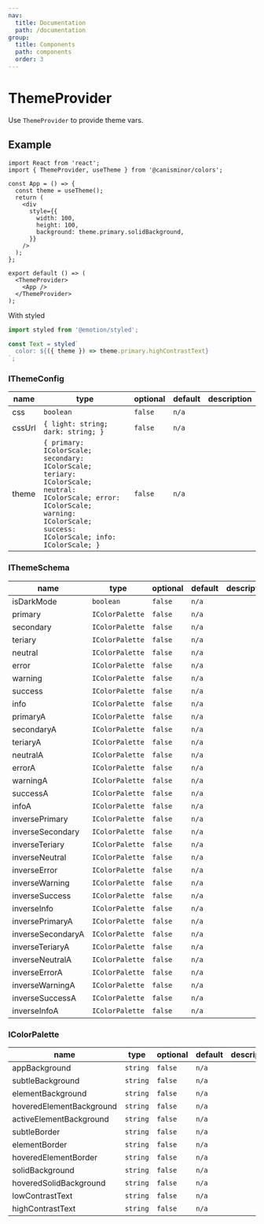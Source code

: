 ```yaml
---
nav:
  title: Documentation
  path: /documentation
group:
  title: Components
  path: components
  order: 3
---
```


# ThemeProvider

Use `ThemeProvider` to provide theme vars.

## Example

```tsx
import React from 'react';
import { ThemeProvider, useTheme } from '@canisminor/colors';

const App = () => {
  const theme = useTheme();
  return (
    <div
      style={{
        width: 100,
        height: 100,
        background: theme.primary.solidBackground,
      }}
    />
  );
};

export default () => (
  <ThemeProvider>
    <App />
  </ThemeProvider>
);
```

With styled

```ts
import styled from '@emotion/styled';

const Text = styled`
  color: ${({ theme }) => theme.primary.highContrastText}
`;
```

<API></API>

### IThemeConfig

| name | type | optional | default | description |
| --- | --- | --- | --- | --- |
| css | `boolean` | `false` | `n/a` |  |
| cssUrl | `{ light: string; dark: string; }` | `false` | `n/a` |  |
| theme | `{ primary: IColorScale; secondary: IColorScale; teriary: IColorScale; neutral: IColorScale; error: IColorScale; warning: IColorScale; success: IColorScale; info: IColorScale; }` | `false` | `n/a` |  |

### IThemeSchema

| name              | type            | optional | default | description |
| ----------------- | --------------- | -------- | ------- | ----------- |
| isDarkMode        | `boolean`       | `false`  | `n/a`   |             |
| primary           | `IColorPalette` | `false`  | `n/a`   |             |
| secondary         | `IColorPalette` | `false`  | `n/a`   |             |
| teriary           | `IColorPalette` | `false`  | `n/a`   |             |
| neutral           | `IColorPalette` | `false`  | `n/a`   |             |
| error             | `IColorPalette` | `false`  | `n/a`   |             |
| warning           | `IColorPalette` | `false`  | `n/a`   |             |
| success           | `IColorPalette` | `false`  | `n/a`   |             |
| info              | `IColorPalette` | `false`  | `n/a`   |             |
| primaryA          | `IColorPalette` | `false`  | `n/a`   |             |
| secondaryA        | `IColorPalette` | `false`  | `n/a`   |             |
| teriaryA          | `IColorPalette` | `false`  | `n/a`   |             |
| neutralA          | `IColorPalette` | `false`  | `n/a`   |             |
| errorA            | `IColorPalette` | `false`  | `n/a`   |             |
| warningA          | `IColorPalette` | `false`  | `n/a`   |             |
| successA          | `IColorPalette` | `false`  | `n/a`   |             |
| infoA             | `IColorPalette` | `false`  | `n/a`   |             |
| inversePrimary    | `IColorPalette` | `false`  | `n/a`   |             |
| inverseSecondary  | `IColorPalette` | `false`  | `n/a`   |             |
| inverseTeriary    | `IColorPalette` | `false`  | `n/a`   |             |
| inverseNeutral    | `IColorPalette` | `false`  | `n/a`   |             |
| inverseError      | `IColorPalette` | `false`  | `n/a`   |             |
| inverseWarning    | `IColorPalette` | `false`  | `n/a`   |             |
| inverseSuccess    | `IColorPalette` | `false`  | `n/a`   |             |
| inverseInfo       | `IColorPalette` | `false`  | `n/a`   |             |
| inversePrimaryA   | `IColorPalette` | `false`  | `n/a`   |             |
| inverseSecondaryA | `IColorPalette` | `false`  | `n/a`   |             |
| inverseTeriaryA   | `IColorPalette` | `false`  | `n/a`   |             |
| inverseNeutralA   | `IColorPalette` | `false`  | `n/a`   |             |
| inverseErrorA     | `IColorPalette` | `false`  | `n/a`   |             |
| inverseWarningA   | `IColorPalette` | `false`  | `n/a`   |             |
| inverseSuccessA   | `IColorPalette` | `false`  | `n/a`   |             |
| inverseInfoA      | `IColorPalette` | `false`  | `n/a`   |             |

### IColorPalette

| name                     | type     | optional | default | description |
| ------------------------ | -------- | -------- | ------- | ----------- |
| appBackground            | `string` | `false`  | `n/a`   |             |
| subtleBackground         | `string` | `false`  | `n/a`   |             |
| elementBackground        | `string` | `false`  | `n/a`   |             |
| hoveredElementBackground | `string` | `false`  | `n/a`   |             |
| activeElementBackground  | `string` | `false`  | `n/a`   |             |
| subtleBorder             | `string` | `false`  | `n/a`   |             |
| elementBorder            | `string` | `false`  | `n/a`   |             |
| hoveredElementBorder     | `string` | `false`  | `n/a`   |             |
| solidBackground          | `string` | `false`  | `n/a`   |             |
| hoveredSolidBackground   | `string` | `false`  | `n/a`   |             |
| lowContrastText          | `string` | `false`  | `n/a`   |             |
| highContrastText         | `string` | `false`  | `n/a`   |             |
